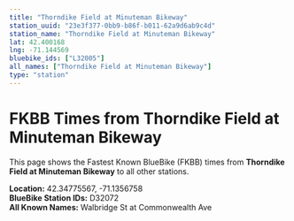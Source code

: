 ```yaml
---
title: "Thorndike Field at Minuteman Bikeway"
station_uuid: "23e3f377-0bb9-b86f-b011-62a9d6ab9c4d"
station_name: "Thorndike Field at Minuteman Bikeway"
lat: 42.400168
lng: -71.144569
bluebike_ids: ["L32005"]
all_names: ["Thorndike Field at Minuteman Bikeway"]
type: "station"
---
```


# FKBB Times from Thorndike Field at Minuteman Bikeway

This page shows the Fastest Known BlueBike (FKBB) times from **Thorndike Field at Minuteman Bikeway** to all other stations.

**Location:** 42.34775567, -71.1356758  
**BlueBike Station IDs:** D32072  
**All Known Names:** Walbridge St at Commonwealth Ave

